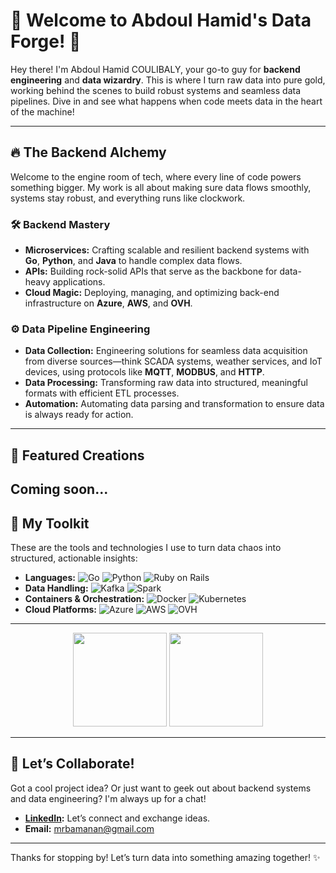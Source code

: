 # 🎉 Welcome to Abdoul Hamid's Data Forge! 🔧

Hey there! I'm Abdoul Hamid COULIBALY, your go-to guy for **backend engineering** and **data wizardry**. This is where I turn raw data into pure gold, working behind the scenes to build robust systems and seamless data pipelines. Dive in and see what happens when code meets data in the heart of the machine!

---

## 🔥 The Backend Alchemy

Welcome to the engine room of tech, where every line of code powers something bigger. My work is all about making sure data flows smoothly, systems stay robust, and everything runs like clockwork.

### 🛠️ **Backend Mastery**
- **Microservices:** Crafting scalable and resilient backend systems with **Go**, **Python**, and **Java** to handle complex data flows.
- **APIs:** Building rock-solid APIs that serve as the backbone for data-heavy applications.
- **Cloud Magic:** Deploying, managing, and optimizing back-end infrastructure on **Azure**, **AWS**, and **OVH**.

### ⚙️ **Data Pipeline Engineering**
- **Data Collection:** Engineering solutions for seamless data acquisition from diverse sources—think SCADA systems, weather services, and IoT devices, using protocols like **MQTT**, **MODBUS**, and **HTTP**.
- **Data Processing:** Transforming raw data into structured, meaningful formats with efficient ETL processes.
- **Automation:** Automating data parsing and transformation to ensure data is always ready for action.

---

## 🌟 Featured Creations

Coming soon...
---

## 🧰 My Toolkit

These are the tools and technologies I use to turn data chaos into structured, actionable insights:

- **Languages:** ![Go](https://img.shields.io/badge/Go-%2300ADD8.svg?style=flat-square&logo=go&logoColor=white) ![Python](https://img.shields.io/badge/Python-%2314354C.svg?style=flat-square&logo=python&logoColor=white) ![Ruby on Rails](https://img.shields.io/badge/Ruby-%23ED8B00.svg?style=flat-square&logo=ruby&logoColor=white)
- **Data Handling:** ![Kafka](https://img.shields.io/badge/Apache%20Kafka-%23231F20.svg?style=flat-square&logo=apache-kafka&logoColor=white) ![Spark](https://img.shields.io/badge/Apache%20Spark-%23E25A1C.svg?style=flat-square&logo=apachespark&logoColor=white)
- **Containers & Orchestration:** ![Docker](https://img.shields.io/badge/Docker-%232496ED.svg?style=flat-square&logo=docker&logoColor=white) ![Kubernetes](https://img.shields.io/badge/Kubernetes-%23326CE5.svg?style=flat-square&logo=kubernetes&logoColor=white)
- **Cloud Platforms:** ![Azure](https://img.shields.io/badge/Azure-%230072C6.svg?style=flat-square&logo=microsoft-azure&logoColor=white) ![AWS](https://img.shields.io/badge/Amazon%20AWS-%23232F3E.svg?style=flat-square&logo=amazon-aws&logoColor=white) ![OVH](https://img.shields.io/badge/OVH-%2318BCEE.svg?style=flat-square&logo=ovh&logoColor=white)

---

<p align= "center">
  <img height= "150" src="https://github-readme-stats.vercel.app/api?username=dimahluodba96&theme=react&show_icons=true&include_all_commits=true" />
  <img height= "150" src="https://github-readme-stats.vercel.app/api/top-langs/?username=dimahluodba96&theme=react&layout=compact" />
</p>

---

## 🤝 Let’s Collaborate!

Got a cool project idea? Or just want to geek out about backend systems and data engineering? I'm always up for a chat!

- **[LinkedIn](https://www.linkedin.com/in/abdoul-hamid-coulibaly):** Let’s connect and exchange ideas.
- **Email:** mrbamanan@gmail.com

---

Thanks for stopping by! Let’s turn data into something amazing together! ✨
